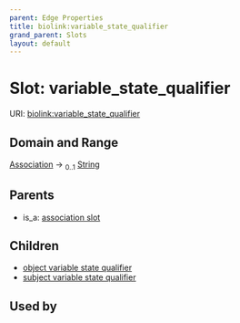 ```yaml
---
parent: Edge Properties
title: biolink:variable_state_qualifier
grand_parent: Slots
layout: default
---
```


# Slot: variable_state_qualifier




URI: [biolink:variable_state_qualifier](https://w3id.org/biolink/vocab/variable_state_qualifier)

## Domain and Range

[Association](Association.md) ->  <sub>0..1</sub> [String](types/String.md)

## Parents

 *  is_a: [association slot](association_slot.md)

## Children

 *  [object variable state qualifier](object_variable_state_qualifier.md)
 *  [subject variable state qualifier](subject_variable_state_qualifier.md)

## Used by

